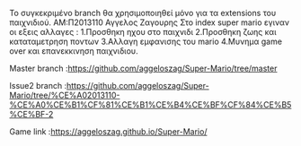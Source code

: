 
Το συγκεκριμένο branch θα χρησιμοποιηθεί μόνο για τα extensions του παιχνιδιού. ΑΜ:Π2013110 Αγγελος Ζαγουρης Στο index super mario εγιναν οι εξεις αλλαγες : 1.Προσθηκη ηχου στο παιχνιδι 2.Προσθηκη ζωης και καταταμετρηση ποντων 3.Αλλαγη εμφανισης του mario 4.Μυνημα game over και επανεκκινηση παιχνιδιου.

Master branch :https://github.com/aggeloszag/Super-Mario/tree/master

Issue2 branch :https://github.com/aggeloszag/Super-Mario/tree/%CE%A02013110-%CE%A0%CE%B1%CF%81%CE%B1%CE%B4%CE%BF%CF%84%CE%B5%CE%BF-2

Game link :https://aggeloszag.github.io/Super-Mario/
